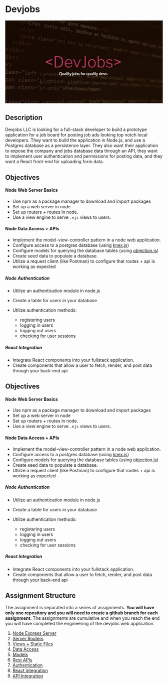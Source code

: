 # Devjobs

![devjobs Logo](images/devjobs.png)

## Description

Devjobs LLC is looking for a full-stack developer to build a prototype application for a job board for posting job ads  looking top notch local developers. They want to build the application in Node.js, and use a Postgres database as a persistence layer. They also want their application to expose the company and jobs database data through an API, they want to implement user authentication and permissions for posting data, and they want a React front-end for uploading form data.


## Objectives


#### Node Web Server Basics

- Use npm as a package manager to download and import packages
- Set up a web server in node
- Set up routers + routes in node.
- Use a view engine to serve `.ejs` views to users.

#### Node Data Access + APIs

- Implement the model-view-controller pattern in a node web application.
- Configure access to a postgres database (using [knex.js](https://knexjs.org/))
- Configure models for querying the database tables (using [objection.js](https://vincit.github.io/objection.js/))
- Create seed data to populate a database.
- Utilize a request client (like Postman) to configure that routes + api is working as expected

##### Node Authentication

- Utilize an authentication module in node.js
- Create a table for users in your database
- Utilize authentication methods:

  - registering users
  - logging in users
  - logging out users
  - checking for user sessions

##### React Integration

- Integrate React components into your fullstack application.
- Create components that allow a user to fetch, render, and post data through your back-end api



## Objectives


#### Node Web Server Basics

- Use npm as a package manager to download and import packages
- Set up a web server in node
- Set up routers + routes in node.
- Use a view engine to serve `.ejs` views to users.

#### Node Data Access + APIs

- Implement the model-view-controller pattern in a node web application.
- Configure access to a postgres database (using [knex.js](https://knexjs.org/))
- Configure models for querying the database tables (using [objection.js](https://vincit.github.io/objection.js/))
- Create seed data to populate a database.
- Utilize a request client (like Postman) to configure that routes + api is working as expected

##### Node Authentication

- Utilize an authentication module in node.js
- Create a table for users in your database
- Utilize authentication methods:

  - registering users
  - logging in users
  - logging out users
  - checking for user sessions

##### React Integration

- Integrate React components into your fullstack application.
- Create components that allow a user to fetch, render, and post data through your back-end api


## Assignment Structure

The assignment is separated into a series of assignments. **You will have only one repository and you will need to create a github branch for each assignment**. The assignments are cumulative and when you reach the end you will have completed the engineering of the devjobs web application.

1. [Node Express Server](https://github.com/muktek/assignment--fullstack-js-01-node-express-server)
2. [Server Routers](https://github.com/muktek/assignment--fullstack-js-02-server-router)
3. [Views + Static Files](https://github.com/muktek/assignment--fullstack-js-03-views-and-static-files)
4. [Data Access](https://github.com/muktek/assignment--fullstack-js-04-data-access)
5. [Models](https://github.com/muktek/assignment--fullstack-js-05-models-relations)
6. [Rest APIs](https://github.com/muktek/assignment--fullstack-js-06-rest-api)
7. [Authentication](https://github.com/muktek/assignment--fullstack-js-07-authentication)
8. [React Integration](https://github.com/muktek/assignment--fullstack-js-08-react-integration)
9. [API Integration](https://github.com/muktek/assignment--fullstack-js-09-api-integration)
